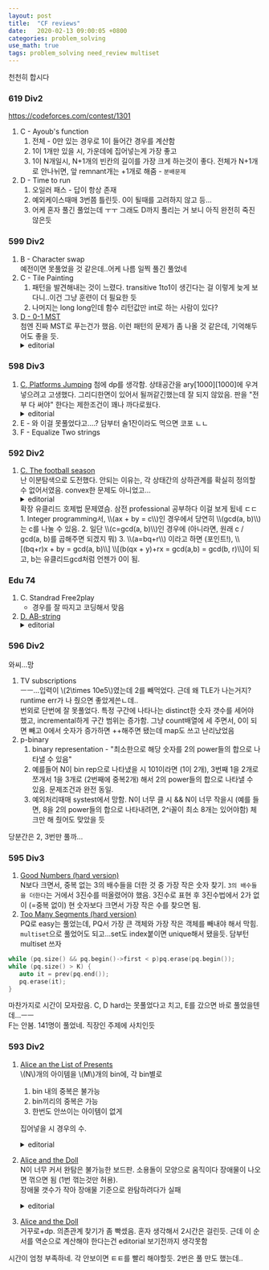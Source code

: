 ```yaml
---
layout: post
title:  "CF reviews"
date:   2020-02-13 09:00:05 +0800
categories: problem_solving
use_math: true
tags: problem_solving need_review multiset
---
```


천천히 합시다


### 619 Div2
<a href="https://codeforces.com/contest/1301" targeg="_blank">https://codeforces.com/contest/1301</a>

1. C - Ayoub's function  
   1. 전체 - 0만 있는 경우로 1이 들어간 경우를 계산함
   2. 1이 1개만 있을 시, 가운데에 집어넣는게 가장 좋고
   3. 1이 N개일시, N+1개의 빈칸의 길이를 가장 크게 하는것이 좋다. 전체가 N+1개로 안나뉘면, 앞 remnant개는 +1개로 해줌 - `분배문제`
2. D - Time to run
   1. 오일러 패스 - 답이 항상 존재
   2. 예외케이스때매 3번쯤 틀린듯. 0이 될때를 고려하지 않고 등...
   3. 어케 혼자 풀긴 풀었는데  ㅜㅜ 그래도 D까지 풀리는 거 보니 아직 완전히 죽진 않은듯


### 599 Div2
1. B - Character swap  
   예전이면 못풀었을 것 같은데..어케 나름 일찍 풀긴 풀었네
2. C - Tile Painting  
   1. 패턴을 발견해내는 것이 느렸다. transitive 1to1이 생긴다는 걸 이렇게 늦게 보다니..이건 그냥 훈련이 더 필요한 듯
   2. 나머지는 long long인데 함수 리턴값만 int로 하는 사람이 있다?
3. <a href="https://codeforces.com/contest/1243/problem/D" target="_blank">D - 0-1 MST</a>  
   첨엔 진짜 MST로 푸는건가 했음. 이런 패턴의 문제가 좀 나올 것 같은데, 기억해두어도 좋을 듯.
   <details>
   <summary>editorial</summary>0끼리는 뭉쳐도 손해가 없으므로 결국 서로 0인 엣지로 갈 수 있는 노드끼리 뭉쳐야 하고, 해당 blob개수 - 1이 답임. union-find로 노드 하나에 대해, 모든 블롭을 대상으로 포문을 돔. 현 노드에서 해당 블롭에 연결된 엣지 개수를 구할 수 있으므로 (u-v에서 find(v)), 그 갯수가 blob노드갯수랑 일치하면 해당 블롭과는 disjoint 한 것. 아니면 0인 엣지가 하나라도 있으니 그런것끼리 merge해주면 됨.  
   </details>


### 598 Div3
1. <a href="https://codeforces.com/contest/1256/problem/C" target="_blank">C, Platforms Jumping</a>
   첨에 dp를 생각함. 상태공간을 ary[1000][1000]에 우겨넣으려고 고생했다. 그리디한면이 있어서 될꺼같긴했는데 잘 되지 않았음. 판을 "전부 다 써야" 한다는 제한조건이 꽤나 까다로웠다.
   <details>
   <summary>editorial</summary>결국 greedy하게 풀 수 있음. 일단 판을 다 오른쪽에 몰아넣고, d만큼 쩜프 시 착지하는 곳이 물이면 판을 1개씩 끌어옴. 이 때 판을 가장 놓을 수 있는 오른쪽으로 놓음. 놓지 못할 염려는 없고, 왼쪽으로 놔봤자 이득이 없기 때문.
   </details>
2. E - 와 이걸 못풀었다고....? 담부터 술1잔이라도 먹으면 코포 ㄴㄴ
3. F - Equalize Two strings

### 592 Div2
1. <a href="https://codeforces.com/contest/1244/problem/C" target="_blank">C. The football season</a>  
   난 이분탐색으로 도전했다. 안되는 이유는, 각 상태간의 상하관계를 확실히 정의할 수 없어서였음. convex한 문제도 아니었고...
   <details>
   <summary>editorial</summary>d, w 범위가 작음. 이긴 횟수가 d를 넘어가면, 결국 d보다 낮은 케이스로 동일 점수로 매핑할 수 있어서, d안에서만 이긴 횟수를 따져보면 됨. 증명 다시 해보자. 
   </details>
   확장 유클리드 호제법 문제였슴. 삼전 professional 공부하다 이걸 보게 됬네 ㄷㄷ  
   1. Integer programming서, \\(ax + by = c\\)인 경우에서 당연히 \\(gcd(a, b)\\)는 c를 나눌 수 있음.
   2. 일단 \\(c=gcd(a, b)\\)인 경우에 (아니라면, 원래 c / gcd(a, b)를 곱해주면 되겠지 뭐)
   3. \\(a=bq+r\\) 이라고 하면 (포인트!), \\[(bq+r)x + by = gcd(a, b)\\] \\[(b(qx + y)+rx = gcd(a,b) = gcd(b, r)\\]이 되고, b는 유클리드gcd처럼 언젠가 0이 됨.

### Edu 74
1. C. Standrad Free2play
   - 경우를 잘 따지고 코딩해서 맞음
2. <a href="https://codeforces.com/contest/1238/problem/D" target="_blank">D. AB-string</a>
   <details>
   <summary>editorial</summary>반대의 경우를 세면 쉽다. 다시 풀어볼 것
   </details>

### 596 Div2
와씨...망
1. TV subscriptions  
   ㅡㅡ...입력이 \\(2\times 10e5\\)였는데 2를 빼먹었다. 근데 왜 TLE가 나는거지? runtime err가 나 줬으면 좋았게쓴ㄴ데..  
   번외로 단번에 잘 못풀었다. 특정 구간에 나타나는 distinct한 숫자 갯수를 세어야 했고, incremental하게 구간 범위는 증가함. 그냥 count배열에 세 주면서, 0이 되면 빼고 0에서 숫자가 증가하면 ++해주면 됐는데 map도 쓰고 난리났었음 
2. p-binary  
   1. binary representation - "최소한으로 해당 숫자를 2의 power들의 합으로 나타낼 수 있음"
   2. 예를들어 N이 bin rep으로 나타냈을 시 101이라면 (1이 2개), 3번째 1을 2개로 쪼개서 1을 3개로 (2번째에 중복2개) 해서 2의 power들의 합으로 나타낼 수 있음. 문제조건과 완전 동일.
   3. 예외처리때매 systest에서 망함. N이 너무 클 시 && N이 너무 작을시 (예를 들면, 8을 2의 power들의 합으로 나타내려면, 2^i꼴이 최소 8개는 있어야함) 체크만 해 줬어도 맞았을 듯

당분간은 2, 3번만 풀까...

### 595 Div3
1. <a href="https://codeforces.com/contest/1249/problem/C2" target="blank">Good Numbers (hard version)</a>   
N보다 크면서, 중복 없는 3의 배수들을 더한 것 중 가장 작은 숫자 찾기. `3의 배수들을 더한다`는 거에서 3진수를 떠올렸어야 했음. 3진수로 표현 후 3진수법에서 2가 없이 (=중복 없이) 현 숫자보다 크면서 가장 작은 수를 찾으면 됨.
1. <a href="https://codeforces.com/contest/1249/problem/D2" target="blank">Too Many Segments (hard version)</a>   
PQ로 easy는 풀었는데, PQ서 가장 큰 객체와 가장 작은 객체를 빼내야 해서 막힘.  
`multiset`으로 풀었어도 되고...set도 index붙이면 unique해서 됐을듯. 담부턴 multiset 쓰자  
```c++
while (pq.size() && pq.begin()->first < p)pq.erase(pq.begin());
while (pq.size() > K) {
   auto it = prev(pq.end());
   pq.erase(it);
}
```

마찬가지로 시간이 모자랐음. C, D hard는 못풀었다고 치고, E를 갔으면 바로 풀었을텐데...ㅡㅡ  
F는 안봄. 141명이 풀었네. 직장인 주제에 사치인듯

### 593 Div2
1. <a href="https://codeforces.com/contest/1236/problem/B" target="blank">Alice an the List of Presents</a>    
\\(N\\)개의 아이템을 \\(M\\)개의 bin에, 각 bin별로
   1. bin 내의 중복은 불가능
   2. bin끼리의 중복은 가능
   3. 한번도 안쓰이는 아이템이 없게
   
   집어넣을 시 경우의 수.  
   
   <details>
   <summary>editorial</summary>bin을 기준으로 경우의 수를 세려고 해서 못풀었다. 각 아이템 별로 생각하면, \\(2^m-1\\)의 경우의 수가 있음. (1은 모든 bin에 들어가지 않는 경우).
   </details>
2. <a href="https://codeforces.com/contest/1236/problem/D" target="blank">Alice and the Doll</a>  
   N이 너무 커서 완탐은 불가능한 보드판. 소용돌이 모양으로 움직이다 장애물이 나오면 꺾으면 됨 (1번 꺾는것만 허용).  
   장애물 갯수가 작아 장애물 기준으로 완탐하려다가 실패
   <details>
   <summary>editorial</summary>소용돌이 모양 - (xmin, xmax), (ymin, ymax)의 범위를 점점 줄여가면 됨. 각 row/col 별로 col/row좌표를 정렬 후 저장했다 이분탐색으로 장애물 부딪쳤는지를 판별.
   </details>
3. <a href="https://codeforces.com/contest/1236/problem/E" target="blank">Alice and the Doll</a>   
   거꾸로+dp. 의존관계 찾기가 좀 빡셌음. 혼자 생각해서 2시간은 걸린듯. 근데 이 순서를 역순으로 계산해야 한다는건 editorial 보기전까지 생각못함

시간이 엄청 부족하네. 각 안보이면 ㅌㅌ를 빨리 해야할듯. 2번은 풀 만도 했는데..